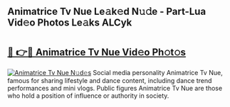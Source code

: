 ## Animatrice Tv Nue Le𝚊k𝚎d N𝚞𝚍e - Part-Lua Vid𝚎o Photos Le𝚊ks ALCyk

# <h2><a href="http://fb5xyp.evod.top/?m=Animatrice+Tv+Nue">🔗 👉🔴 Animatrice Tv Nue Vid𝚎o Ph𝚘t𝚘s</a></h2>

[![Animatrice Tv Nue N𝚞d𝚎s](https://i.imgur.com/8V9OHl7.gif)](http://fb5xyp.evod.top/?m=Animatrice+Tv+Nue)
Social media personality Animatrice Tv Nue, famous for sharing lifestyle and dance content, including dance trend performances and mini vlogs. Public figures Animatrice Tv Nue are those who hold a position of influence or authority in society. 
